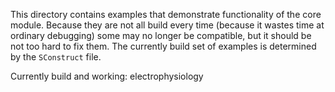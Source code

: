 This directory contains examples that demonstrate functionality of the core module. Because they are not all build every time (because it wastes  time at ordinary debugging) some may no longer be compatible, but it should be not too hard to fix them. The currently build set of examples is determined by the `SConstruct` file.

Currently build and working: electrophysiology
